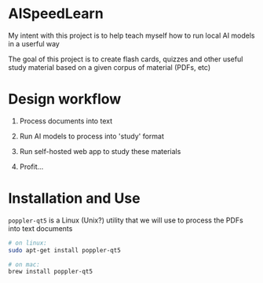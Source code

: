 # AISpeedLearn

My intent with this project is to help teach myself how to run local AI models in a userful way

The goal of this project is to create flash cards, quizzes and other useful study material based on a given corpus of material (PDFs, etc)

# Design workflow

1. Process documents into text

2. Run AI models to process into 'study' format

3. Run self-hosted web app to study these materials

4. Profit...

# Installation and Use

`poppler-qt5` is a Linux (Unix?) utility that we will use to process the PDFs into text documents

```sh
# on linux:
sudo apt-get install poppler-qt5

# on mac:
brew install poppler-qt5
```
